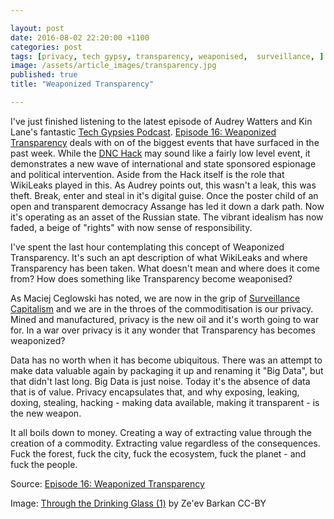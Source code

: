 ```yaml
---

layout: post
date: 2016-08-02 22:20:00 +1100
categories: post
tags: [privacy, tech gypsy, transparency, weaponised,  surveillance, ]
image: /assets/article_images/transparency.jpg
published: true
title: "Weaponized Transparency"

---
```


I've just finished listening to the latest episode of Audrey Watters and Kin Lane's fantastic [Tech Gypsies Podcast](http://podcast.techgypsi.es/blog/). [Episode 16: Weaponized Transparency](http://podcast.techgypsi.es/2016/07/31/episode-16) deals with on of the biggest events that have surfaced in the past week. While the [DNC Hack](https://motherboard.vice.com/read/all-signs-point-to-russia-being-behind-the-dnc-hack) may sound like a fairly low level event, it demonstrates a new wave of international and state sponsored espionage and political intervention. Aside from the Hack itself is the role that WikiLeaks played in this. As Audrey points out, this wasn't a leak, this was theft. Break, enter and steal in it's digital guise. Once the poster child of an open and transparent democracy Assange has led it down a dark path. Now it's operating as an asset of the Russian state. The vibrant idealism has now faded, a beige of "rights" with now sense of responsibility. 

I've spent the last hour contemplating this concept of Weaponized Transparency. It's such an apt description of what WikiLeaks and where Transparency has been taken. What doesn't mean and where does it come from? How does something like Transparency become weaponised?

As Maciej Ceglowski has noted, we are now in the grip of [Surveillance Capitalism](http://idlewords.com/talks/sase_panel.htm) and we are in the throes of the commoditisation is our privacy. Mined and manufactured, privacy is the new oil and it's worth going to war for. In a war over privacy is it any wonder that Transparency has becomes weaponized? 

Data has no worth when it has become ubiquitous. There was an attempt to make data valuable again by packaging it up and renaming it "Big Data", but that didn't last long. Big Data is just noise. Today it's the absence of data that is of value. Privacy encapsulates that, and why exposing, leaking, doxing, stealing, hacking - making data available, making it transparent - is the new weapon. 

It all boils down to money. Creating a way of extracting value through the creation of a commodity. Extracting value regardless of the consequences. Fuck the forest, fuck the city, fuck the ecosystem, fuck the planet - and fuck the people. 


Source: [Episode 16: Weaponized Transparency](http://podcast.techgypsi.es/2016/07/31/episode-16) 
 
Image: [Through the Drinking Glass (1)](https://flic.kr/p/a7bhCM) by Ze'ev Barkan CC-BY